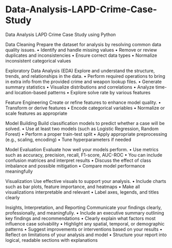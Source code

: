 # Data-Analysis-LAPD-Crime-Case-Study
Data Analysis LAPD Crime Case Study using Python

Data Cleaning
Prepare the dataset for analysis by resolving common data quality issues.
•	Identify and handle missing values
•	Remove or review duplicates and inconsistencies
•	Ensure correct data types
•	Normalize inconsistent categorical values

Exploratory Data Analysis (EDA)
Explore and understand the structure, trends, and relationships in the data.
•	Perform required operations to bring in extra info from the provided crime and weapon lookup files.
•	Generate summary statistics
•	Visualize distributions and correlations
•	Analyze time- and location-based patterns
•	Explore solve rate by various features

Feature Engineering
Create or refine features to enhance model quality.
•	Transform or derive features
•	Encode categorical variables
•	Normalize or scale features as appropriate

Model Building
Build classification models to predict whether a case will be solved.
•	Use at least two models (such as Logistic Regression, Random Forest)
•	Perform a proper train-test split
•	Apply appropriate preprocessing (e.g., scaling, encoding)
•	Tune hyperparameters if needed

Model Evaluation
Evaluate how well your models perform.
•	Use metrics such as accuracy, precision, recall, F1-score, AUC-ROC
•	You can include confusion matrices and interpret results
•	Discuss the effect of class imbalance and possible mitigation
•	Compare model performance meaningfully

Visualization
Use effective visuals to support your analysis.
•	Include charts such as bar plots, feature importance, and heatmaps
•	Make all visualizations interpretable and relevant
•	Label axes, legends, and titles clearly

Insights, Interpretation, and Reporting
Communicate your findings clearly, professionally, and meaningfully.
•	Include an executive summary outlining key findings and recommendations
•	Clearly explain what factors most influence case solvability
•	Highlight any spatial, temporal, or demographic patterns
•	Suggest improvements or interventions based on your results
•	Reflect on limitations of your analysis and model
•	Structure your report into logical, readable sections with explanations
